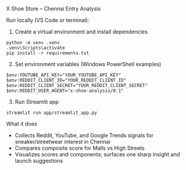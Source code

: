 X Shoe Store – Chennai Entry Analysis

Run locally (VS Code or terminal):

1) Create a virtual environment and install dependencies
```
python -m venv .venv
.venv\Scripts\activate
pip install -r requirements.txt
```

2) Set environment variables (Windows PowerShell examples)
```
$env:YOUTUBE_API_KEY="YOUR_YOUTUBE_API_KEY"
$env:REDDIT_CLIENT_ID="YOUR_REDDIT_CLIENT_ID"
$env:REDDIT_CLIENT_SECRET="YOUR_REDDIT_CLIENT_SECRET"
$env:REDDIT_USER_AGENT="x-shoe-analysis/0.1"
```

3) Run Streamlit app
```
streamlit run app/streamlit_app.py
```

What it does
- Collects Reddit, YouTube, and Google Trends signals for sneaker/streetwear interest in Chennai
- Compares composite score for Malls vs High Streets
- Visualizes scores and components; surfaces one sharp insight and launch suggestions


